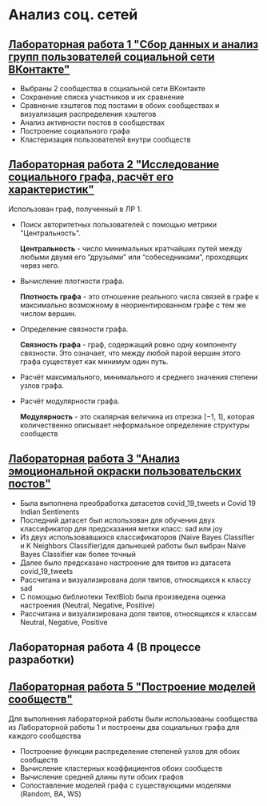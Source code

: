 # Анализ соц. сетей

## [Лабораторная работа 1 "Сбор данных и анализ групп пользователей социальной сети ВКонтакте"](https://github.com/ForwardMoth/network_analysis/blob/main/lab1/lab1.ipynb)

- Выбраны 2 сообщества в социальной сети ВКонтакте
- Сохранение списка участников и их сравнение
- Сравнение хэштегов под постами в обоих сообществах и визуализация распределения хэштегов
- Анализ активности постов в сообществах
- Построение социального графа
- Кластеризация пользователей внутри сообществ 

## [Лабораторная работа 2 "Исследование социального графа, расчёт его характеристик"](https://github.com/ForwardMoth/network_analysis/blob/main/lab2/lab2.ipynb)

Использован граф, полученный в ЛР 1. 

- Поиск авторитетных пользователей с помощью метрики "Центральность". 

  **Центральность** - число минимальных кратчайших путей между любыми двумя его “друзьями” или “собеседниками”, проходящих через него.
- Вычисление плотности графа. 

  **Плотность графа** - это отношение реального числа связей в графе к максимально возможному в неориентированном графе с тем же числом вершин.
- Определение связности графа.  

  **Связность графа** - граф, содержащий ровно одну компоненту связности. Это означает, что между любой парой вершин этого графа существует как минимум один путь.
- Расчёт максимального, минимального и среднего значения степени узлов графа.
- Расчёт модулярности графа.

  **Модулярность** - это скалярная величина из отрезка [−1, 1], которая количественно описывает неформальное определение структуры сообществ
  
  
## [Лабораторная работа 3 "Анализ эмоциональной окраски пользовательских постов"](https://github.com/ForwardMoth/network_analysis/blob/main/lab3/lab3.ipynb)
- Была выполнена преобработка датасетов covid_19_tweets и Covid 19 Indian Sentiments
- Последний датасет был использован для обучения двух классификатор для предсказания метки класс: sad или joy
- Из двух использовавшихся классификаторов (Naive Bayes Classifier и K Neighbors Classifier)для дальнешей работы был выбран Naive Bayes Classifier как более точный
- Далее было предсказано настроение для твитов из датасета covid_19_tweets
- Рассчитана и визуализирована доля твитов, относящихся к классу sad
- С помощью библиотеки TextBlob была произведена оценка настроения (Neutral, Negative, Positive)
- Рассчитана и визуализирована доля твитов, относящихся к классам Neutral, Negative, Positive

## Лабораторная работа 4  (В процессе разработки)

## [Лабораторная работа 5 "Построение моделей сообществ"](https://github.com/ForwardMoth/network_analysis/blob/main/lab5/lab5.ipynb)

 Для выполнения лабораторной работы были использованы сообщества из Лабораторной работы 1 и построены два социальных графа для каждого сообщества

- Построение функции распределение степеней узлов для обоих сообществ
- Вычисление кластерных коэффициентов обоих сообществ
- Вычисление средней длины пути обоих графов
- Сопоставление моделей графа с существующими моделями (Random, BA, WS)
